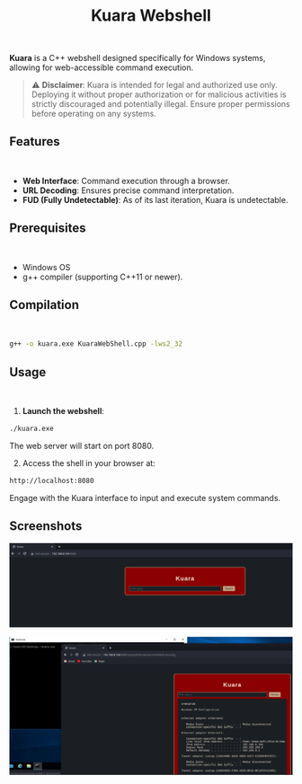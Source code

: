 <h1 align="center">Kuara Webshell</h1>




<br>


**Kuara** is a C++ webshell designed specifically for Windows systems, allowing for web-accessible command execution.

> :warning: **Disclaimer**: Kuara is intended for legal and authorized use only. Deploying it without proper authorization or for malicious activities is strictly discouraged and potentially illegal. Ensure proper permissions before operating on any systems.

## Features
<br> 

- **Web Interface**: Command execution through a browser.
- **URL Decoding**: Ensures precise command interpretation.
- **FUD (Fully Undetectable)**: As of its last iteration, Kuara is undetectable.

## Prerequisites
<br> 

- Windows OS <br>
- g++ compiler (supporting C++11 or newer).

## Compilation
<br> 

```bash
g++ -o kuara.exe KuaraWebShell.cpp -lws2_32
```

## Usage
<br> 

1. **Launch the webshell**:
```bash
./kuara.exe
```
  The web server will start on port 8080.

2. Access the shell in your browser at:

```bash
http://localhost:8080
```
Engage with the Kuara interface to input and execute system commands.
<br> 

## Screenshots

![Kuara Screenshot 1](https://github.com/blue0x1/Kuara/raw/main/1.png)

![Kuara Screenshot 2](https://github.com/blue0x1/Kuara/raw/main/2.png)

